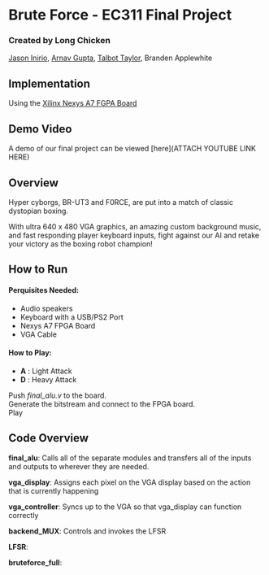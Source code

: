 # Brute Force - EC311 Final Project
### Created by Long Chicken
[Jason Inirio](https://github.com/jasoninirio), [Arnav Gupta](https://github.com/arnavgupta1), [Talbot Taylor](https://github.com/talbotct), Branden Applewhite

## Implementation
Using the [Xilinx Nexys A7 FGPA Board](https://reference.digilentinc.com/reference/programmable-logic/nexys-a7/start)

## Demo Video

A demo of our final project can be viewed [here](ATTACH YOUTUBE LINK HERE)

## Overview

Hyper cyborgs, BR-UT3 and F0RCE, are put into a match of classic dystopian boxing.

With ultra 640 x 480 VGA graphics, an amazing custom background music, and fast responding player keyboard inputs, fight against our AI and retake your victory as the boxing robot champion!

## How to Run
#### Perquisites Needed:
- Audio speakers
- Keyboard with a USB/PS2 Port
- Nexys A7 FPGA Board
- VGA Cable

#### How to Play:
- **A** : Light Attack
- **D** : Heavy Attack

Push _final_alu.v_ to the board.\
Generate the bitstream and connect to the FPGA board.\
Play

## Code Overview

**final_alu**: Calls all of the separate modules and transfers all of the inputs and outputs to wherever they are needed.

**vga_display**: Assigns each pixel on the VGA display based on the action that is currently happening 

**vga_controller**: Syncs up to the VGA so that vga_display can function correctly

**backend_MUX**: Controls and invokes the LFSR

**LFSR**:

**bruteforce_full**:

